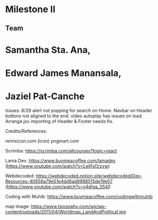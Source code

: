# Milestone II

## Team

# Samantha Sta. Ana,

# Edward James Manansala,

# Jaziel Pat-Canche

Issues:
8/29
alert not popping for search on Home.
Navbar on Header buttons not aligned to the end.
video autoplay has issues on load.
Arrange.jsx importing of Header & Footer needs fix.

Credits/References:

remixicon.com (icon)
pngmart.com

Scrimba: https://scrimba.com/allcourses?topic=react

Lama Dev: https://www.buymeacoffee.com/lamadev (https://www.youtube.com/watch?v=LelifxOrzvw)

Webdecoded: https://webdecoded.notion.site/webdecoded/Dev-Resources-40656a79e51e4dd6ad8988515de19e57 (https://www.youtube.com/watch?v=x4dIga_3S4I)

Coding with Muhib: https://www.buymeacoffee.com/codingwithmuhib

map image: https://www.tsiosophy.com/wp/wp-content/uploads/2011/04/Worldmap_LandAndPolitical.jpg
